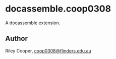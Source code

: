 # docassemble.coop0308

A docassemble extension.

## Author

Riley Cooper, coop0308@flinders.edu.au

